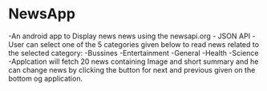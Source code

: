 # NewsApp
  -An android app to Display news news using the newsapi.org - JSON API
  -User can select one of the 5 categories given below to read news related to the selected category:
    -Bussines
    -Entertainment
    -General
    -Health
    -Science
   -Applcation will fetch 20 news containing Image and short summary and he can change news by clicking the button for next and previous given on the bottom og application.
